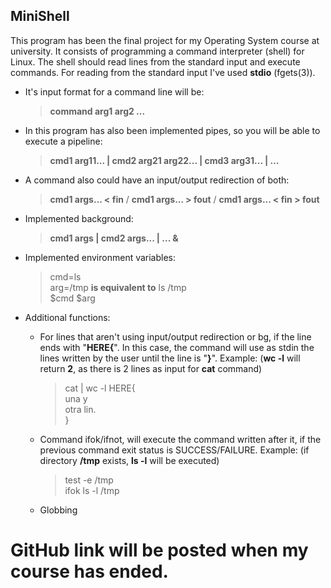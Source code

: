 ## MiniShell

This program has been the final project for my Operating System course at university. 
It consists of programming a command interpreter (shell) for Linux. The shell should read lines from the standard input and execute commands. For reading from the standard input I've used **stdio** (fgets(3)).

* It's input format for a command line will be:

  >**command arg1 arg2 ...**

* In this program has also been implemented pipes, so you will be able to execute a pipeline:

  >**cmd1 arg11... | cmd2 arg21 arg22... | cmd3 arg31... | ...**

* A command also could have an input/output redirection of both:
  
  >**cmd1 args... < fin** / **cmd1 args... > fout** / **cmd1 args... < fin > fout**

* Implemented background:
  
  >**cmd1 args | cmd2 args... | ... &**
  
* Implemented environment variables:
  
  > cmd=ls<br>
  > arg=/tmp        **is equivalent to**    ls /tmp<br>
  > $cmd $arg<br>
  
* Additional functions:
  - For lines that aren't using input/output redirection or bg, if the line ends with "**HERE{**". In this case, the command will use as stdin the lines written by the user until the line is "**}**". Example: (**wc -l** will return **2**, as there is 2 lines as input for **cat** command)
    >cat | wc -l HERE{ <br>
    >  una y <br>
    >  otra lin. <br>
    >} <br>
    
  - Command ifok/ifnot, will execute the command written after it, if the previous command exit status is SUCCESS/FAILURE. Example: (if directory **/tmp** exists, **ls -l** will be executed)
    > test -e /tmp <br>
    > ifok ls -l /tmp
  
  - Globbing

# **GitHub** link will be posted when my course has ended.
